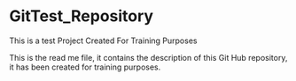 # GitTest_Repository
This is a test Project Created For Training Purposes

This is the read me file, it contains the description of this Git Hub repository, it has been created for training purposes.
